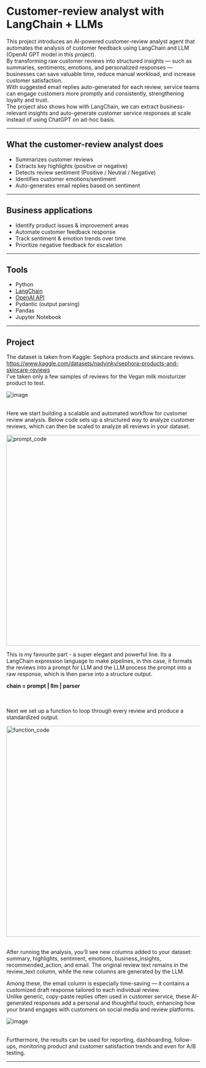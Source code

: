 # Customer-review analyst with LangChain + LLMs
This project introduces an AI-powered customer-review analyst agent that automates the analysis of customer feedback using LangChain and LLM (OpenAI GPT model in this project). <br>
By transforming raw customer reviews into structured insights — such as summaries, sentiments, emotions, and personalized responses — businesses can save valuable time, reduce manual workload, and increase customer satisfaction. <br> 
With suggested email replies auto-generated for each review, service teams can engage customers more promptly and consistently, strengthening loyalty and trust. <br>
The project also shows how with LangChain, we can extract business-relevant insights and auto-generate customer service responses at scale instead of using ChatGPT on ad-hoc basis. 
 

---

## What the customer-review analyst does
- Summarizes customer reviews
- Extracts key highlights (positive or negative)
- Detects review sentiment (Positive / Neutral / Negative)
- Identifies customer emotions/sentiment
- Auto-generates email replies based on sentiment

---

## Business applications
- Identify product issues & improvement areas
- Automate customer feedback response
- Track sentiment & emotion trends over time
- Prioritize negative feedback for escalation

---

## Tools 
- Python
- [LangChain](https://www.langchain.com/)
- [OpenAI API](https://platform.openai.com/)
- Pydantic (output parsing)
- Pandas 
- Jupyter Notebook

---

## Project 

The dataset is taken from Kaggle: Sephora products and skincare reviews.  https://www.kaggle.com/datasets/nadyinky/sephora-products-and-skincare-reviews
<br>
I've taken only a few samples of reviews for the Vegan milk moisturizer product to test. <br>

![image](https://github.com/user-attachments/assets/14a6742a-3388-4c9c-b4e3-266db4bad38a) <br> <br>


Here we start building a scalable and automated workflow for customer review analysis.
Below code sets up a structured way to analyze customer reviews, which can then be scaled to analyze all reviews in your dataset. <br>

<img width="550" alt="prompt_code" src="https://github.com/user-attachments/assets/f8d3368a-5d3c-4b99-a93e-2c118e6a22d8" /> <br>

This is my favourite part - a super elegant and powerful line. 
Its a LangChain expression language to make pipelines, in this case, it formats the reviews into a prompt for LLM and the LLM process the prompt into a raw response, which is then parse into a structure output. <br>

**chain = prompt | llm | parser** <br> <br> <br>

Next we set up a function to loop through every review and produce a standardized output. <br>  

<img width="550" alt="function_code" src="https://github.com/user-attachments/assets/173bdc06-ffc2-4218-8d7e-89cf97f1a07d" /> <br> <br>


After running the analysis, you’ll see new columns added to your dataset:
summary, highlights, sentiment, emotions, business_insights, recommended_action, and email. 
The original review text remains in the review_text column, while the new columns are generated by the LLM. <br>

Among these, the email column is especially time-saving — it contains a customized draft response tailored to each individual review. <br>
Unlike generic, copy-paste replies often used in customer service, these AI-generated responses add a personal and thoughtful touch, enhancing how your brand engages with customers on social media and review platforms. <br>


![image](https://github.com/user-attachments/assets/56021301-1962-486f-ae21-9c9cbccec68b) <br> <br>




Furthermore, the results can be used for reporting, dashboarding, follow-ups, monitoring product and customer satisfaction trends and even for A/B testing. 

---
